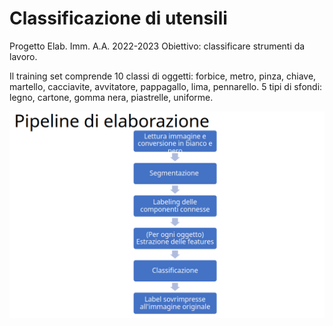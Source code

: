 # Classificazione di utensili
Progetto Elab. Imm. A.A. 2022-2023
Obiettivo: classificare strumenti da lavoro.  

Il training set comprende 10 classi di oggetti:
forbice, metro, pinza, chiave, martello, cacciavite, avvitatore,
pappagallo, lima, pennarello.
5 tipi di sfondi: legno, cartone, gomma nera, piastrelle, uniforme.


![screenshot](images4readme/pipeFinale.png)